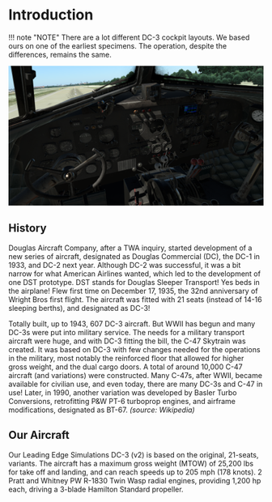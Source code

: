 # Introduction

!!! note "NOTE"
    There are a lot different DC-3 cockpit layouts. We based ours on one of the earliest specimens. The operation, despite the differences, remains the same.

![image](classic_panel.png)

## History

Douglas Aircraft Company, after a TWA inquiry, started development of a new series of aircraft, designated as Douglas Commercial (DC), the DC-1 in 1933, and DC-2 next year. Although DC-2 was successful, it was a bit narrow for what American Airlines wanted, which led to the development of one DST prototype. DST stands for Douglas Sleeper Transport! Yes beds in the airplane! Flew first time on December 17, 1935, the 32nd anniversary of Wright Bros first flight. The aircraft was fitted with 21 seats (instead of 14-16 sleeping berths), and designated as DC-3!

Totally built, up to 1943, 607 DC-3 aircraft. But WWII has begun and many DC-3s were put into military service. 
The needs for a military transport aircraft were huge, and with DC-3 fitting the bill, the C-47 Skytrain was created. 
It was based on DC-3 with few changes needed for the operations in the military, most notably the reinforced floor that allowed for higher gross weight, 
and the dual cargo doors. A total of around 10,000 C-47 aircraft (and variations) were constructed. 
Many C-47s, after WWII, became available for civilian use, and even today, there are many DC-3s and C-47 in use! 
Later, in 1990, another variation was developed by Basler Turbo Conversions, retrofitting P&W PT-6 turboprop engines, and airframe modifications, designated as BT-67.
*(source: Wikipedia)*

## Our Aircraft

Our Leading Edge Simulations DC-3 (v2) is based on the original, 21-seats, variants. The aircraft has a maximum gross weight (MTOW) of 25,200 lbs for take off and landing, 
and can reach speeds up to 205 mph (178 knots). 2 Pratt and Whitney PW R-1830 Twin Wasp radial engines, providing 1,200 hp each, driving a 3-blade Hamilton Standard propeller. 